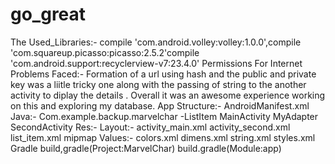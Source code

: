 # go_great
The Used_Libraries:-  compile 'com.android.volley:volley:1.0.0',compile 'com.squareup.picasso:picasso:2.5.2'compile 'com.android.support:recyclerview-v7:23.4.0'
Permissions For Internet
Problems Faced:- Formation of a url using hash and the public and private key was a liitle tricky one along with the passing of string to the another activity to diplay the details . Overall it was an awesome experience working on this and exploring my database.
App Structure:- AndroidManifest.xml
  Java:- Com.example.backup.marvelchar -ListItem
                                        MainActivity
                                        MyAdapter
                                        SecondActivity
  Res:-    Layout:-                     activity_main.xml
                                        activity_second.xml
                                        list_item.xml
           mipmap
           Values:-                     colors.xml
                                        dimens.xml
                                        string.xml
                                        styles.xml
  Gradle                                 build,gradle(Project:MarvelChar)
                                         build.gradle(Module:app)
